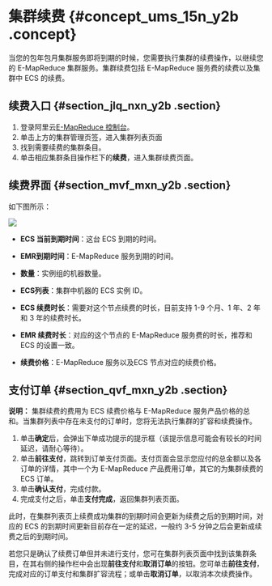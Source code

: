 # 集群续费 {#concept_ums_15n_y2b .concept}

当您的包年包月集群服务即将到期的时候，您需要执行集群的续费操作，以继续您的 E-MapReduce 集群服务。集群续费包括 E-MapReduce 服务费的续费以及集群中 ECS 的续费。

## 续费入口 {#section_jlq_nxn_y2b .section}

1.  登录阿里云[E-MapReduce 控制台](https://emr.console.aliyun.com/)。
2.  单击上方的集群管理页签，进入集群列表页面
3.  找到需要续费的集群条目。
4.  单击相应集群条目操作栏下的**续费**，进入集群续费页面。

## 续费界面 {#section_mvf_mxn_y2b .section}

如下图所示：

![](http://static-aliyun-doc.oss-cn-hangzhou.aliyuncs.com/assets/img/17860/154201630810451_zh-CN.png)

-   **ECS 当前到期时间**：这台 ECS 到期的时间。

-   **EMR到期时间**：E-MapReduce 服务到期的时间。

-   **数量**：实例组的机器数量。

-   **ECS列表**：集群中机器的 ECS 实例 ID。

-   **ECS 续费时长**：需要对这个节点续费的时长，目前支持 1-9 个月、1 年、2 年和 3 年的续费时长。

-   **EMR 续费时长**：对应的这个节点的 E-MapReduce 服务费的时长，推荐和 ECS 的设置一致。

-   **续费价格**：E-MapReduce 服务以及ECS 节点对应的续费价格。


## 支付订单 {#section_qvf_mxn_y2b .section}

**说明：** 集群续费的费用为 ECS 续费价格与 E-MapReduce 服务产品价格的总和。当集群列表中存在未支付的订单时，您将无法执行集群的扩容和续费操作。

1.  单击**确定**后，会弹出下单成功提示的提示框（该提示信息可能会有较长的时间延迟，请耐心等待）。
2.  单击**前往支付**，跳转到订单支付页面。支付页面会显示您应付的总金额以及各订单的详情，其中一个为 E-MapReduce 产品费用订单，其它的为集群续费的 ECS 订单。
3.  单击**确认支付**，完成付款。
4.  完成支付之后，单击**支付完成**，返回集群列表页面。

此时，在集群列表页上续费成功集群的到期时间会更新为续费之后的到期时间，对应的 ECS 的到期时间更新目前存在一定的延迟，一般约 3-5 分钟之后会更新成续费之后的到期时间。

若您只是确认了续费订单但并未进行支付，您可在集群列表页面中找到该集群条目，在其右侧的操作栏中会出现**前往支付**和**取消订单**的按钮。您可单击**前往支付**，完成对应的订单支付和集群扩容流程；或单击**取消订单**，以取消本次续费操作。

